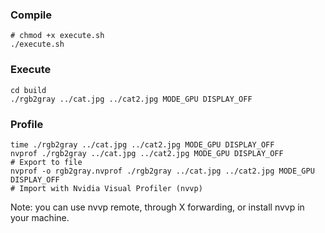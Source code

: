 ### Compile
```
# chmod +x execute.sh
./execute.sh
```

### Execute
```
cd build
./rgb2gray ../cat.jpg ../cat2.jpg MODE_GPU DISPLAY_OFF
```

### Profile
```
time ./rgb2gray ../cat.jpg ../cat2.jpg MODE_GPU DISPLAY_OFF
nvprof ./rgb2gray ../cat.jpg ../cat2.jpg MODE_GPU DISPLAY_OFF
# Export to file
nvprof -o rgb2gray.nvprof ./rgb2gray ../cat.jpg ../cat2.jpg MODE_GPU DISPLAY_OFF
# Import with Nvidia Visual Profiler (nvvp)
```
Note: you can use nvvp remote, through X forwarding, or install nvvp in your machine.
